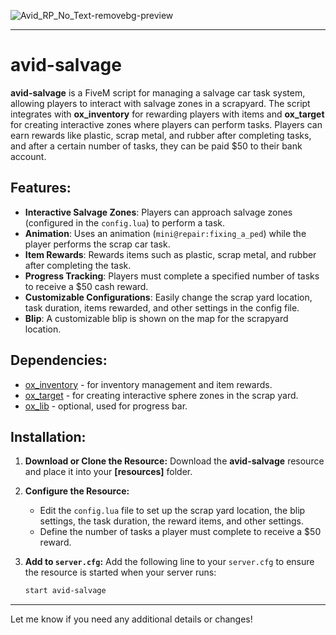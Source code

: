 ![Avid_RP_No_Text-removebg-preview](https://github.com/user-attachments/assets/9030d8f6-b205-4581-8fd9-41bb7cfab649)

---

# avid-salvage

**avid-salvage** is a FiveM script for managing a salvage car task system, allowing players to interact with salvage zones in a scrapyard. The script integrates with **ox_inventory** for rewarding players with items and **ox_target** for creating interactive zones where players can perform tasks. Players can earn rewards like plastic, scrap metal, and rubber after completing tasks, and after a certain number of tasks, they can be paid $50 to their bank account.

## Features:
- **Interactive Salvage Zones**: Players can approach salvage zones (configured in the `config.lua`) to perform a task.
- **Animation**: Uses an animation (`mini@repair:fixing_a_ped`) while the player performs the scrap car task.
- **Item Rewards**: Rewards items such as plastic, scrap metal, and rubber after completing the task.
- **Progress Tracking**: Players must complete a specified number of tasks to receive a $50 cash reward.
- **Customizable Configurations**: Easily change the scrap yard location, task duration, items rewarded, and other settings in the config file.
- **Blip**: A customizable blip is shown on the map for the scrapyard location.

## Dependencies:
- [ox_inventory](https://github.com/overextended/ox_inventory) - for inventory management and item rewards.
- [ox_target](https://github.com/overextended/ox_target) - for creating interactive sphere zones in the scrap yard.
- [ox_lib](https://github.com/overextended/ox_lib) - optional, used for progress bar.

## Installation:

1. **Download or Clone the Resource:**
   Download the **avid-salvage** resource and place it into your **[resources]** folder.

2. **Configure the Resource:**
   - Edit the `config.lua` file to set up the scrap yard location, the blip settings, the task duration, the reward items, and other settings.  
   - Define the number of tasks a player must complete to receive a $50 reward.

3. **Add to `server.cfg`:**
   Add the following line to your `server.cfg` to ensure the resource is started when your server runs:
   ```txt
   start avid-salvage
   ```

---
Let me know if you need any additional details or changes!